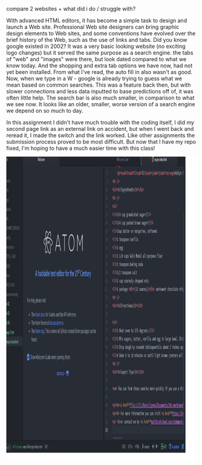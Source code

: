 compare 2 websites + what did i do / struggle with?

With advanced HTML editors, it has become a simple task to design and launch a Web site. Professional Web site designers can bring graphic design elements to Web sites, and some conventions have evolved over the brief history of the Web, such as the use of links and tabs. Did you know google existed in 2002? It was a very basic looking website (no exciting logo changes) but it served the same purpose as a search engine. the tabs of "web" and "images" were there, but look dated compared to what we know today. And the shopping and extra tab options we have now, had not yet been installed. From what I've read, the auto fill in also wasn't as good. Now, when we type in a W - google is already trying to guess what we mean based on common searches. This was a feature back then, but with slower connections and less data inputted to base predictions off of, it was often little help. The search bar is also much smaller, in comparison to what we see now. It looks like an older, smaller, worse version of a search engine we depend on so much to day.

In  this assignment I didn't have much trouble with the coding itself, I did my second page link as an external link on accident, but when I went back and reread it, I made the switch and the link worked. Like other assignments the submission process proved to be most difficult. But now that I have my repo fixed, I'm hoping to have a much easier time with this class!  

<img src="./images/HW4 code screenshot.jpg" alt="Hw 4" title="Hw4" width="800" height="800">
